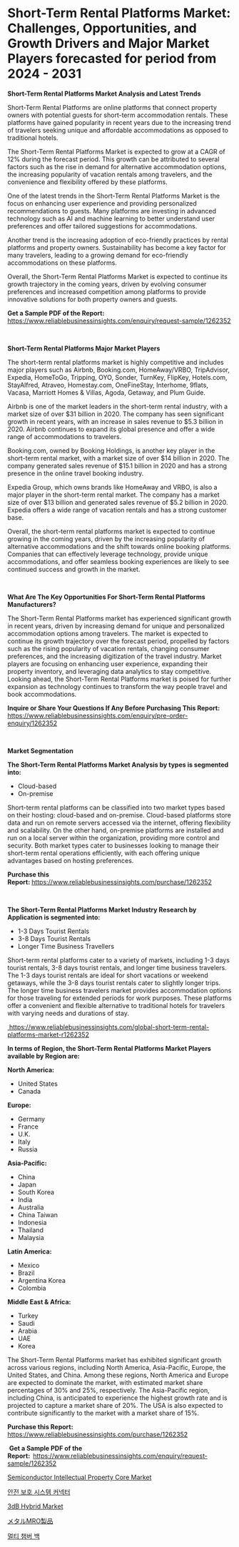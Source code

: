 <p><h1>Short-Term Rental Platforms Market: Challenges, Opportunities, and Growth Drivers and Major Market Players forecasted for period from 2024 - 2031</h1></p><p><strong>Short-Term Rental Platforms Market Analysis and Latest Trends</strong></p>
<p><p>Short-Term Rental Platforms are online platforms that connect property owners with potential guests for short-term accommodation rentals. These platforms have gained popularity in recent years due to the increasing trend of travelers seeking unique and affordable accommodations as opposed to traditional hotels.</p><p>The Short-Term Rental Platforms Market is expected to grow at a CAGR of 12% during the forecast period. This growth can be attributed to several factors such as the rise in demand for alternative accommodation options, the increasing popularity of vacation rentals among travelers, and the convenience and flexibility offered by these platforms.</p><p>One of the latest trends in the Short-Term Rental Platforms Market is the focus on enhancing user experience and providing personalized recommendations to guests. Many platforms are investing in advanced technology such as AI and machine learning to better understand user preferences and offer tailored suggestions for accommodations.</p><p>Another trend is the increasing adoption of eco-friendly practices by rental platforms and property owners. Sustainability has become a key factor for many travelers, leading to a growing demand for eco-friendly accommodations on these platforms.</p><p>Overall, the Short-Term Rental Platforms Market is expected to continue its growth trajectory in the coming years, driven by evolving consumer preferences and increased competition among platforms to provide innovative solutions for both property owners and guests.</p></p>
<p><strong>Get a Sample PDF of the Report:&nbsp;</strong> <a href="https://www.reliablebusinessinsights.com/enquiry/request-sample/1262352">https://www.reliablebusinessinsights.com/enquiry/request-sample/1262352</a></p>
<p>&nbsp;</p>
<p><strong>Short-Term Rental Platforms Major Market Players</strong></p>
<p><p>The short-term rental platforms market is highly competitive and includes major players such as Airbnb, Booking.com, HomeAway/VRBO, TripAdvisor, Expedia, HomeToGo, Tripping, OYO, Sonder, TurnKey, FlipKey, Hotels.com, StayAlfred, Atraveo, Homestay.com, OneFineStay, Interhome, 9flats, Vacasa, Marriott Homes & Villas, Agoda, Getaway, and Plum Guide.</p><p>Airbnb is one of the market leaders in the short-term rental industry, with a market size of over $31 billion in 2020. The company has seen significant growth in recent years, with an increase in sales revenue to $5.3 billion in 2020. Airbnb continues to expand its global presence and offer a wide range of accommodations to travelers.</p><p>Booking.com, owned by Booking Holdings, is another key player in the short-term rental market, with a market size of over $14 billion in 2020. The company generated sales revenue of $15.1 billion in 2020 and has a strong presence in the online travel booking industry.</p><p>Expedia Group, which owns brands like HomeAway and VRBO, is also a major player in the short-term rental market. The company has a market size of over $13 billion and generated sales revenue of $5.2 billion in 2020. Expedia offers a wide range of vacation rentals and has a strong customer base.</p><p>Overall, the short-term rental platforms market is expected to continue growing in the coming years, driven by the increasing popularity of alternative accommodations and the shift towards online booking platforms. Companies that can effectively leverage technology, provide unique accommodations, and offer seamless booking experiences are likely to see continued success and growth in the market.</p></p>
<p>&nbsp;</p>
<p><strong>What Are The Key Opportunities For Short-Term Rental Platforms Manufacturers?</strong></p>
<p><p>The Short-Term Rental Platforms market has experienced significant growth in recent years, driven by increasing demand for unique and personalized accommodation options among travelers. The market is expected to continue its growth trajectory over the forecast period, propelled by factors such as the rising popularity of vacation rentals, changing consumer preferences, and the increasing digitization of the travel industry. Market players are focusing on enhancing user experience, expanding their property inventory, and leveraging data analytics to stay competitive. Looking ahead, the Short-Term Rental Platforms market is poised for further expansion as technology continues to transform the way people travel and book accommodations.</p></p>
<p><strong>Inquire or Share Your Questions If Any Before Purchasing This Report:</strong> <a href="https://www.reliablebusinessinsights.com/enquiry/pre-order-enquiry/1262352">https://www.reliablebusinessinsights.com/enquiry/pre-order-enquiry/1262352</a></p>
<p>&nbsp;</p>
<p><strong>Market Segmentation</strong></p>
<p><strong>The Short-Term Rental Platforms Market Analysis by types is segmented into:</strong></p>
<p><ul><li>Cloud-based</li><li>On-premise</li></ul></p>
<p><p>Short-term rental platforms can be classified into two market types based on their hosting: cloud-based and on-premise. Cloud-based platforms store data and run on remote servers accessed via the internet, offering flexibility and scalability. On the other hand, on-premise platforms are installed and run on a local server within the organization, providing more control and security. Both market types cater to businesses looking to manage their short-term rental operations efficiently, with each offering unique advantages based on hosting preferences.</p></p>
<p><strong>Purchase this Report:&nbsp;</strong><a href="https://www.reliablebusinessinsights.com/purchase/1262352">https://www.reliablebusinessinsights.com/purchase/1262352</a></p>
<p>&nbsp;</p>
<p><strong>The Short-Term Rental Platforms Market Industry Research by Application is segmented into:</strong></p>
<p><ul><li>1-3 Days Tourist Rentals</li><li>3-8 Days Tourist Rentals</li><li>Longer Time Business Travellers</li></ul></p>
<p><p>Short-term rental platforms cater to a variety of markets, including 1-3 days tourist rentals, 3-8 days tourist rentals, and longer time business travelers. The 1-3 days tourist rentals are ideal for short vacations or weekend getaways, while the 3-8 days tourist rentals cater to slightly longer trips. The longer time business travelers market provides accommodation options for those traveling for extended periods for work purposes. These platforms offer a convenient and flexible alternative to traditional hotels for travelers with varying needs and durations of stay.</p></p>
<p><a href="https://www.reliablebusinessinsights.com/global-short-term-rental-platforms-market-r1262352">&nbsp;https://www.reliablebusinessinsights.com/global-short-term-rental-platforms-market-r1262352</a></p>
<p><strong>In terms of Region, the Short-Term Rental Platforms Market Players available by Region are:</strong></p>
<p>
    <p> <strong> North America: </strong>
        <ul>
            <li>United States</li>
            <li>Canada</li>
        </ul>
        </p> 
    <p> <strong> Europe: </strong>
        <ul>
            <li>Germany</li>
            <li>France</li>
            <li>U.K.</li>
            <li>Italy</li>
            <li>Russia</li>
        </ul>
        </p> 
    <p> <strong> Asia-Pacific: </strong>
        <ul>
            <li>China</li>
            <li>Japan</li>
            <li>South Korea</li>
            <li>India</li>
            <li>Australia</li>
            <li>China Taiwan</li>
            <li>Indonesia</li>
            <li>Thailand</li>
            <li>Malaysia</li>
        </ul>
        </p> 
    <p> <strong> Latin America: </strong>
        <ul>
            <li>Mexico</li>
            <li>Brazil</li>
            <li>Argentina Korea</li>
            <li>Colombia</li>
        </ul>
        </p> 
    <p> <strong> Middle East & Africa: </strong>
        <ul>
            <li>Turkey</li>
            <li>Saudi</li>
            <li>Arabia</li>
            <li>UAE</li>
            <li>Korea</li>
        </ul>
    </p>
    </p>
<p><p>The Short-Term Rental Platforms market has exhibited significant growth across various regions, including North America, Asia-Pacific, Europe, the United States, and China. Among these regions, North America and Europe are expected to dominate the market, with estimated market share percentages of 30% and 25%, respectively. The Asia-Pacific region, including China, is anticipated to experience the highest growth rate and is projected to capture a market share of 20%. The USA is also expected to contribute significantly to the market with a market share of 15%.</p></p>
<p><strong>Purchase this Report: </strong><a href="https://www.reliablebusinessinsights.com/purchase/1262352">https://www.reliablebusinessinsights.com/purchase/1262352</a></p>
<p>&nbsp;<strong>Get a Sample PDF of the Report:&nbsp;&nbsp;</strong><a href="https://www.reliablebusinessinsights.com/enquiry/request-sample/1262352">https://www.reliablebusinessinsights.com/enquiry/request-sample/1262352</a></p>
<p><strong></strong></p>
<p><p><a href="https://issuu.com/reportprime-2/docs/semiconductor-intellectual-property-core-market-si">Semiconductor Intellectual Property Core Market</a></p><p><a href="https://github.com/romeshmittrochakma11/Market-Research-Report-List-1/blob/main/503914389797.md">안전 보호 시스템 커넥터</a></p><p><a href="https://issuu.com/reportprime-2/docs/3db-hybrid-market-size-2030.pptx">3dB Hybrid Market</a></p><p><a href="https://github.com/hwbcz413288296/Market-Research-Report-List-2/blob/main/906180198342.md">メタルMRO製品</a></p><p><a href="https://github.com/langcat852024/Market-Research-Report-List-1/blob/main/971297389798.md">멀티 챔버 백</a></p></p>
